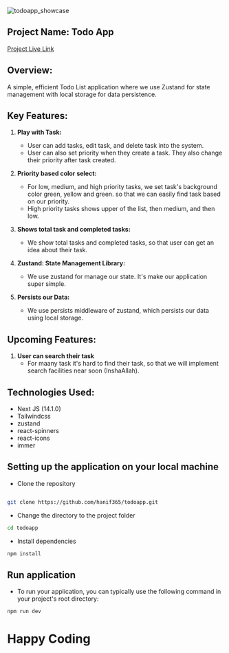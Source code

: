 ![todoapp_showcase](https://github.com/hanif365/todoapp/assets/55603798/d8862777-4a0e-49ac-b054-d77eca8e6abd)


## Project Name: Todo App

[Project Live Link](https://todoapp01.vercel.app)

## Overview:
A simple, efficient Todo List application where we use Zustand for state management with local storage for data persistence.

## Key Features:

1. **Play with Task:**
    - User can add tasks, edit task, and delete task into the system.
    - User can also set priority when they create a task. They also change their priority after task created.

2. **Priority based color select:**
    - For low, medium, and high priority tasks, we set task's background color green, yellow and green. so that we can easily find task based on our priority.
    - High priority tasks shows upper of the list, then medium, and then low.

3. **Shows total task and completed tasks:**
    - We show total tasks and completed tasks, so that user can get an idea about their task.

4. **Zustand: State Management Library:**
    - We use zustand for manage our state. It's make our application super simple.

5. **Persists our Data:**
    - We use persists middleware of zustand, which persists our data using local storage.


## Upcoming Features:
1. **User can search their task**
    - For maany task it's hard to find their task, so that we will implement search facilities near soon (InshaAllah).


## Technologies Used:
   - Next JS (14.1.0)
   - Tailwindcss
   - zustand
   - react-spinners
   - react-icons
   - immer
     
## Setting up the application on your local machine
   - Clone the repository
```bash

git clone https://github.com/hanif365/todoapp.git
```
   - Change the directory to the project folder
```bash
cd todoapp
```
   - Install dependencies
```bash
npm install
```

## Run application
 - To run your application, you can typically use the following command in your project's root directory:
```bash
npm run dev
```


# Happy Coding
